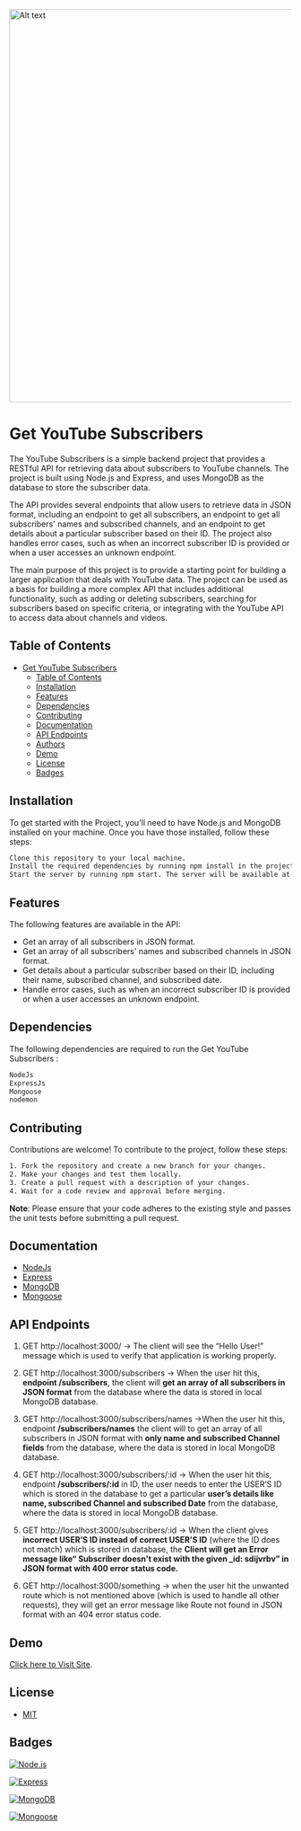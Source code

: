 <img src="https://as01.epimg.net/meristation/imagenes/2021/05/24/betech/1621891634_968422_1621891959_noticia_normal_recorte1.jpg" alt="Alt text" width="700" title="Optional title">

# Get YouTube Subscribers
The YouTube Subscribers is a simple backend project that provides a RESTful API for retrieving data about subscribers to YouTube channels. The project is built using Node.js and Express, and uses MongoDB as the database to store the subscriber data.

The API provides several endpoints that allow users to retrieve data in JSON format, including an endpoint to get all subscribers, an endpoint to get all subscribers' names and subscribed channels, and an endpoint to get details about a particular subscriber based on their ID. The project also handles error cases, such as when an incorrect subscriber ID is provided or when a user accesses an unknown endpoint.

The main purpose of this project is to provide a starting point for building a larger application that deals with YouTube data. The project can be used as a basis for building a more complex API that includes additional functionality, such as adding or deleting subscribers, searching for subscribers based on specific criteria, or integrating with the YouTube API to access data about channels and videos.


## Table of Contents
- [Get YouTube Subscribers](#get-youtube-subscribers)
  - [Table of Contents](#table-of-contents)
  - [Installation](#installation)
  - [Features](#features)
  - [Dependencies](#dependencies)
  - [Contributing](#contributing)
  - [Documentation](#documentation)
  - [API Endpoints](#api-endpoints)
  - [Authors](#authors)
  - [Demo](#demo)
  - [License](#license)
  - [Badges](#badges)

## Installation
To get started with the Project, you'll need to have Node.js and MongoDB installed on your machine. Once you have those installed, follow these steps:

```bash
Clone this repository to your local machine.
Install the required dependencies by running npm install in the project directory.
Start the server by running npm start. The server will be available at http://localhost:3000.
```
## Features
The following features are available in the API:
- Get an array of all subscribers in JSON format.
- Get an array of all subscribers' names and subscribed channels in JSON format.
- Get details about a particular subscriber based on their ID, including their name, subscribed channel, and subscribed date.
- Handle error cases, such as when an incorrect subscriber ID is provided or when a user accesses an unknown endpoint.

## Dependencies
The following dependencies are required to run the Get YouTube Subscribers :
```bash
NodeJs
ExpressJs
Mongoose
nodemon
```

## Contributing
Contributions are welcome! To contribute to the project, follow these steps:
```bash
1. Fork the repository and create a new branch for your changes.
2. Make your changes and test them locally.
3. Create a pull request with a description of your changes.
4. Wait for a code review and approval before merging.
```
**Note**: Please ensure that your code adheres to the existing style and passes the unit tests before submitting a pull request.

## Documentation
- [NodeJs](https://nodejs.org/)
- [Express](https://expressjs.com/)
- [MongoDB](https://www.mongodb.com/)
- [Mongoose](https://mongoosejs.com/)

## API Endpoints
1. GET http://localhost:3000/ → The client will see the “Hello User!” message which is used to verify that application is working properly.

2. GET http://localhost:3000/subscribers → When the user hit this, **endpoint /subscribers**, the client will **get an array of all subscribers in JSON format** from the database where the data is stored in local MongoDB database.

3. GET http://localhost:3000/subscribers/names →When the user hit this, endpoint **/subscribers/names** the client will to get an array of all subscribers in JSON format with **only name and subscribed Channel fields** from the database, where the data is stored in local MongoDB database.

4. GET http://localhost:3000/subscribers/:id → When the user hit this, endpoint **/subscribers/:id** in ID, the user needs to enter the USER’S ID which is stored in the database to get a particular **user’s details like name, subscribed Channel and subscribed Date** from the database, where the data is stored in local MongoDB database.

5. GET http://localhost:3000/subscribers/:id → When the client gives **incorrect USER’S ID instead of correct USER’S ID** (where the ID does not match) which is stored in database, the **Client will get an Error message like“ Subscriber doesn't exist with the given _id: sdijvrbv” in JSON format with 400 error status code.**

6. GET http://localhost:3000/something → when the user hit the unwanted route which is not mentioned above (which is used to handle all other requests), they will get an error message like Route not found in JSON format with an 404 error status code.



## Demo
[Click here to Visit Site](https://get-youtube-subscribers-2njb.onrender.com).

## License
- [MIT](https://choosealicense.com/licenses/mit/)

## Badges

[![Node.js](https://img.shields.io/badge/Node.js-v16.9.1-green.svg)](https://nodejs.org/)

[![Express](https://img.shields.io/badge/Express-v4.17.1-blue.svg)](https://expressjs.com/)

[![MongoDB](https://img.shields.io/badge/MongoDB-v5.1.1-green.svg)](https://www.mongodb.com/)

[![Mongoose](https://img.shields.io/badge/Mongoose-v6.0.9-blue.svg)](https://mongoosejs.com/)
